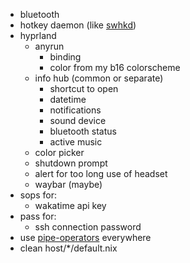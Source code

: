 - bluetooth
- hotkey daemon (like [swhkd](https://github.com/waycrate/swhkd))
- hyprland
  - anyrun
    - binding
    - color from my b16 colorscheme
  - info hub (common or separate)
    - shortcut to open
    - datetime
    - notifications
    - sound device
    - bluetooth status
    - active music
  - color picker
  - shutdown prompt
  - alert for too long use of headset
  - waybar (maybe)
- sops for:
  - wakatime api key
- pass for:
  - ssh connection password
- use [pipe-operators](https://youtu.be/WOw8MJYZjRI) everywhere
- clean host/\*/default.nix
